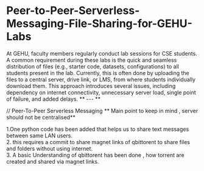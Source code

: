# Peer-to-Peer-Serverless-Messaging-File-Sharing-for-GEHU-Labs

At GEHU, faculty members regularly conduct lab sessions for CSE students. A common requirement during these labs is the quick and seamless distribution of files (e.g., starter code, datasets, configurations) to all students present in the lab. Currently, this is often done by uploading the files to a central server, drive link, or LMS, from where students individually download them. This approach introduces several issues, including dependency on internet connectivity, unnecessary server load, single point of failure, and added delays.
  ** --- **



  
  // Peer-To-Peer Serverless Messaging ** Main point to keep in mind , server should not be centralised**

1.One python code has been added that helps us to share text messages between same LAN users.
<br>
2. this requires a commit to share magnet links of qbittorent to share files and folders without using internet.
<br>
3. A basic Understanding of qbittorent has been done , how torrent are created and shared via magnet links.
